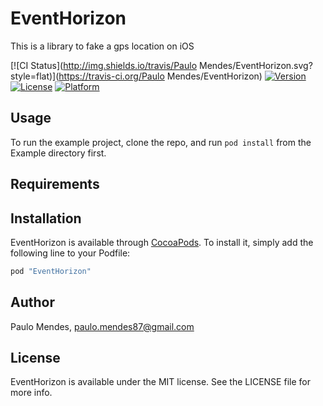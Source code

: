 # EventHorizon
This is a library to fake a gps location on iOS

[![CI Status](http://img.shields.io/travis/Paulo Mendes/EventHorizon.svg?style=flat)](https://travis-ci.org/Paulo Mendes/EventHorizon)
[![Version](https://img.shields.io/cocoapods/v/EventHorizon.svg?style=flat)](http://cocoapods.org/pods/EventHorizon)
[![License](https://img.shields.io/cocoapods/l/EventHorizon.svg?style=flat)](http://cocoapods.org/pods/EventHorizon)
[![Platform](https://img.shields.io/cocoapods/p/EventHorizon.svg?style=flat)](http://cocoapods.org/pods/EventHorizon)

## Usage

To run the example project, clone the repo, and run `pod install` from the Example directory first.

## Requirements

## Installation

EventHorizon is available through [CocoaPods](http://cocoapods.org). To install
it, simply add the following line to your Podfile:

```ruby
pod "EventHorizon"
```

## Author

Paulo Mendes, paulo.mendes87@gmail.com

## License

EventHorizon is available under the MIT license. See the LICENSE file for more info.



